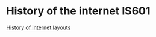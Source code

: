 # History of the internet IS601

[History of internet layouts](http://myproject.eastus.azurecontainer.io) 

